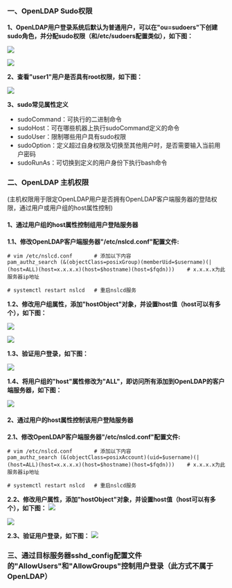 </p>


### 一、OpenLDAP Sudo权限
**1、OpenLDAP用户登录系统后默认为普通用户，可以在"ou=sudoers"下创建sudo角色，并分配sudo权限（和/etc/sudoers配置类似），如下图：** </p>
![](https://github.com/icloudp/LDAP/blob/master/image/sudo1.jpg) </p> </p>
![](https://github.com/icloudp/LDAP/blob/master/image/sudo2.jpg) </p> </p>

**2、查看"user1"用户是否具有root权限，如下图：** </p>
![](https://github.com/icloudp/LDAP/blob/master/image/sudo3.jpg) </p> </p>

**3、sudo常见属性定义**
- sudoCommand：可执行的二进制命令
- sudoHost：可在哪些机器上执行sudoCommand定义的命令
- sudoUser：限制哪些用户具有sudo权限
- sudoOption：定义超过自身权限及切换至其他用户时，是否需要输入当前用户密码
- sudoRunAs：可切换到定义的用户身份下执行bash命令


### 二、OpenLDAP 主机权限
(主机权限用于限定OpenLDAP用户是否拥有OpenLDAP客户端服务器的登陆权限，通过用户或用户组的host属性控制)

#### 1、通过用户组的host属性控制组用户登陆服务器
**1.1、修改OpenLDAP客户端服务器"/etc/nslcd.conf"配置文件:** </p>
```shell
# vim /etc/nslcd.conf       # 添加以下内容
pam_authz_search (&(objectClass=posixGroup)(memberUid=$username)(|(host=ALL)(host=x.x.x.x)(host=$hostname)(host=$fqdn)))    # x.x.x.x为此服务器ip地址

# systemctl restart nslcd   # 重启nslcd服务
```

**1.2、修改用户组属性，添加"hostObject"对象，并设置host值（host可以有多个），如下图：** </p>
![](https://github.com/icloudp/LDAP/blob/master/image/host1.jpg) </p>
![](https://github.com/icloudp/LDAP/blob/master/image/host2.jpg) </p>

**1.3、验证用户登录，如下图：** </p>
![](https://github.com/icloudp/LDAP/blob/master/image/host3.jpg) </p>

**1.4、将用户组的"host"属性修改为"ALL"，即访问所有添加到OpenLDAP的客户端服务器，如下图：** </p>
![](https://github.com/icloudp/LDAP/blob/master/image/host4.jpg) </p>


#### 2、通过用户的host属性控制该用户登陆服务器
**2.1、修改OpenLDAP客户端服务器"/etc/nslcd.conf"配置文件:** </p>

```shell
# vim /etc/nslcd.conf       # 添加以下内容
pam_authz_search (&(objectClass=posixAccount)(uid=$username)(|(host=ALL)(host=x.x.x.x)(host=$hostname)(host=$fqdn)))    # x.x.x.x为此服务器ip地址

# systemctl restart nslcd   # 重启nslcd服务
```

**2.2、修改用户属性，添加"hostObject"对象，并设置host值（host可以有多个），如下图：**
![](https://github.com/icloudp/LDAP/blob/master/image/host5.jpg) </p>
![](https://github.com/icloudp/LDAP/blob/master/image/host6.jpg) </p>

**2.3、验证用户登录，如下图：**
![](https://github.com/icloudp/LDAP/blob/master/image/host7.jpg) </p>


### 三、通过目标服务器sshd_config配置文件的"AllowUsers"和"AllowGroups"控制用户登录（此方式不属于OpenLDAP）
